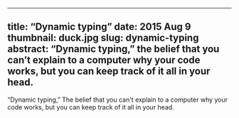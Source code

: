 --------------------------------------------------------------------------------
title:     “Dynamic typing”
date:      2015 Aug 9
thumbnail: duck.jpg
slug:      dynamic-typing
abstract:  “Dynamic typing,” the belief that you can’t explain to a computer
           why your code works, but you can keep track of it all in your head.
--------------------------------------------------------------------------------

“Dynamic typing,” The belief that you can't explain to a computer why your
code works, but you can keep track of it all in your head.
